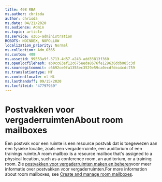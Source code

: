 ```yaml
---
title: 408 RBA
ms.author: chrisda
author: chrisda
ms.date: 04/21/2020
ms.audience: Admin
ms.topic: article
ms.service: o365-administration
ROBOTS: NOINDEX, NOFOLLOW
localization_priority: Normal
ms.collection: Adm_O365
ms.custom: 408
ms.assetid: 99553a9f-3713-4d57-a243-add33813f360
ms.openlocfilehash: ab0cc63ef12c675eeda8676fe129636ddb085c3d
ms.sourcegitcommit: c6692ce0fa1358ec3529e59ca0ecdfdea4cdc759
ms.translationtype: MT
ms.contentlocale: nl-NL
ms.lasthandoff: 09/15/2020
ms.locfileid: "47797939"
---
```

# <a name="about-room-mailboxes"></a><span data-ttu-id="f1621-102">Postvakken voor vergaderruimten</span><span class="sxs-lookup"><span data-stu-id="f1621-102">About room mailboxes</span></span>

<span data-ttu-id="f1621-103">Een postvak voor een ruimte is een resource postvak dat is toegewezen aan een fysieke locatie, zoals een vergaderruimte, een auditorium of een trainings ruimte.</span><span class="sxs-lookup"><span data-stu-id="f1621-103">A room mailbox is a resource mailbox that's assigned to a physical location, such as a conference room, an auditorium, or a training room.</span></span> <span data-ttu-id="f1621-104">Zie [postvakken voor vergaderruimten maken en beheren](https://go.microsoft.com/fwlink/p/?linkid=717533)voor meer informatie over postvakken voor vergaderruimten.</span><span class="sxs-lookup"><span data-stu-id="f1621-104">For more information about room mailboxes, see [Create and manage room mailboxes](https://go.microsoft.com/fwlink/p/?linkid=717533).</span></span>
